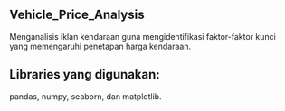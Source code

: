 ## Vehicle_Price_Analysis
Menganalisis iklan kendaraan guna mengidentifikasi faktor-faktor kunci yang memengaruhi penetapan harga kendaraan.

## Libraries yang digunakan:
pandas, numpy, seaborn, dan matplotlib.
